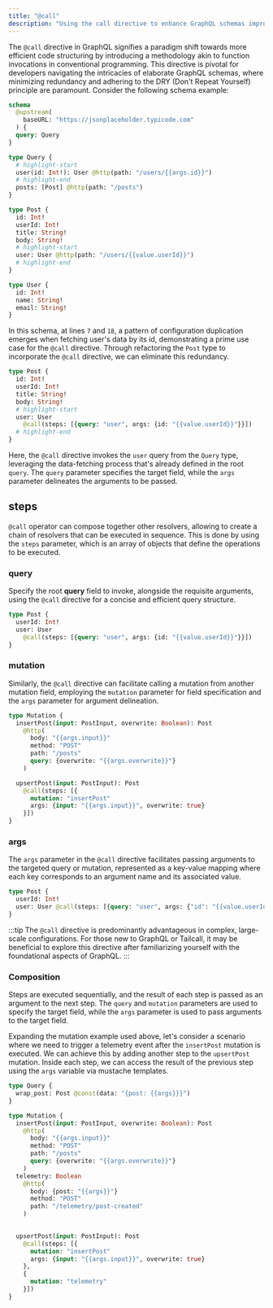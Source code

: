 ```yaml
---
title: "@call"
description: "Using the call directive to enhance GraphQL schemas improving code reusability."
---
```


The `@call` directive in GraphQL signifies a paradigm shift towards more efficient code structuring by introducing a methodology akin to function invocations in conventional programming. This directive is pivotal for developers navigating the intricacies of elaborate GraphQL schemas, where minimizing redundancy and adhering to the DRY (Don't Repeat Yourself) principle are paramount. Consider the following schema example:

```graphql showLineNumbers
schema
  @upstream(
    baseURL: "https://jsonplaceholder.typicode.com"
  ) {
  query: Query
}

type Query {
  # highlight-start
  user(id: Int!): User @http(path: "/users/{{args.id}}")
  # highlight-end
  posts: [Post] @http(path: "/posts")
}

type Post {
  id: Int!
  userId: Int!
  title: String!
  body: String!
  # highlight-start
  user: User @http(path: "/users/{{value.userId}}")
  # highlight-end
}

type User {
  id: Int!
  name: String!
  email: String!
}
```

In this schema, at lines `7` and `18`, a pattern of configuration duplication emerges when fetching user's data by its id, demonstrating a prime use case for the `@call` directive. Through refactoring the `Post` type to incorporate the `@call` directive, we can eliminate this redundancy.

```graphql showLineNumbers
type Post {
  id: Int!
  userId: Int!
  title: String!
  body: String!
  # highlight-start
  user: User
    @call(steps: [{query: "user", args: {id: "{{value.userId}}"}}])
  # highlight-end
}
```

Here, the `@call` directive invokes the `user` query from the `Query` type, leveraging the data-fetching process that's already defined in the root `query`. The `query` parameter specifies the target field, while the `args` parameter delineates the arguments to be passed.

## steps
`@call` operator can compose together other resolvers, allowing to create a chain of resolvers that can be executed in sequence. This is done by using the `steps` parameter, which is an array of objects that define the operations to be executed.

### query

Specify the root **query** field to invoke, alongside the requisite arguments, using the `@call` directive for a concise and efficient query structure.

```graphql showLineNumbers
type Post {
  userId: Int!
  user: User
    @call(steps: [{query: "user", args: {id: "{{value.userId}}"}}])
}
```

### mutation

Similarly, the `@call` directive can facilitate calling a mutation from another mutation field, employing the `mutation` parameter for field specification and the `args` parameter for argument delineation.

```graphql showLineNumbers
type Mutation {
  insertPost(input: PostInput, overwrite: Boolean): Post
    @http(
      body: "{{args.input}}"
      method: "POST"
      path: "/posts"
      query: {overwrite: "{{args.overwrite}}"}
    )

  upsertPost(input: PostInput): Post
    @call(steps: [{
      mutation: "insertPost"
      args: {input: "{{args.input}}", overwrite: true}
    }])
}
```

### args

The `args` parameter in the `@call` directive facilitates passing arguments to the targeted query or mutation, represented as a key-value mapping where each key corresponds to an argument name and its associated value.

```graphql showLineNumbers
type Post {
  userId: Int!
  user: User @call(steps: [{query: "user", args: {"id": "{{value.userId}}"}}])
}
```

:::tip
The `@call` directive is predominantly advantageous in complex, large-scale configurations. For those new to GraphQL or Tailcall, it may be beneficial to explore this directive after familiarizing yourself with the foundational aspects of GraphQL.
:::

### Composition
  
Steps are executed sequentially, and the result of each step is passed as an argument to the next step. The `query` and `mutation` parameters are used to specify the target field, while the `args` parameter is used to pass arguments to the target field.

Expanding the mutation example used above, let's consider a scenario where we need to trigger a telemetry event after the `insertPost` mutation is executed. We can achieve this by adding another step to the `upsertPost` mutation. Inside each step, we can access the result of the previous step using the `args` variable via mustache templates.

```graphql showLineNumbers
type Query {
  wrap_post: Post @const(data: "{post: {{args}}}")
}

type Mutation {
  insertPost(input: PostInput, overwrite: Boolean): Post
    @http(
      body: "{{args.input}}"
      method: "POST"
      path: "/posts"
      query: {overwrite: "{{args.overwrite}}"}
    )
  telemetry: Boolean
    @http(
      body: {post: "{{args}}"}
      method: "POST"
      path: "/telemetry/post-created"
    )
  

  upsertPost(input: PostInput): Post
    @call(steps: [{
      mutation: "insertPost"
      args: {input: "{{args.input}}", overwrite: true}
    },
    {
      mutation: "telemetry"
    }])
}
```

